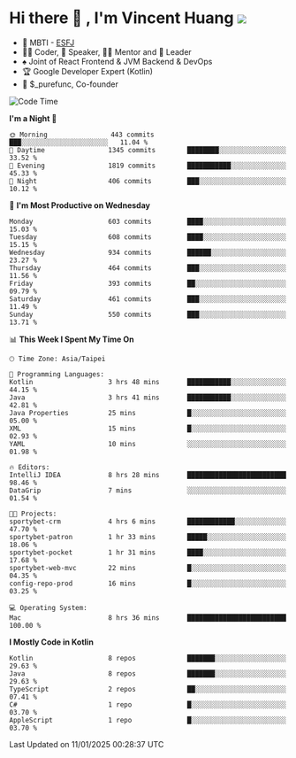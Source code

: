 # Hi there 👋 , I'm Vincent Huang ![](https://komarev.com/ghpvc/?username=Jian-Min-Huang)
- 👀 MBTI - [ESFJ](https://www.16personalities.com/esfj-personality)
- 👨‍💻 Coder, 🎤 Speaker, 👨‍🏫 Mentor and 🚀 Leader
- ♠️ Joint of React Frontend & JVM Backend & DevOps
- 🏆 Google Developer Expert (Kotlin)
- 💼 $_purefunc, Co-founder

<!--START_SECTION:waka-->
![Code Time](http://img.shields.io/badge/Code%20Time-4%2C848%20hrs%2035%20mins-blue)

**I'm a Night 🦉** 

```text
🌞 Morning                443 commits         ███░░░░░░░░░░░░░░░░░░░░░░   11.04 % 
🌆 Daytime                1345 commits        ████████░░░░░░░░░░░░░░░░░   33.52 % 
🌃 Evening                1819 commits        ███████████░░░░░░░░░░░░░░   45.33 % 
🌙 Night                  406 commits         ███░░░░░░░░░░░░░░░░░░░░░░   10.12 % 
```
📅 **I'm Most Productive on Wednesday** 

```text
Monday                   603 commits         ████░░░░░░░░░░░░░░░░░░░░░   15.03 % 
Tuesday                  608 commits         ████░░░░░░░░░░░░░░░░░░░░░   15.15 % 
Wednesday                934 commits         ██████░░░░░░░░░░░░░░░░░░░   23.27 % 
Thursday                 464 commits         ███░░░░░░░░░░░░░░░░░░░░░░   11.56 % 
Friday                   393 commits         ██░░░░░░░░░░░░░░░░░░░░░░░   09.79 % 
Saturday                 461 commits         ███░░░░░░░░░░░░░░░░░░░░░░   11.49 % 
Sunday                   550 commits         ███░░░░░░░░░░░░░░░░░░░░░░   13.71 % 
```


📊 **This Week I Spent My Time On** 

```text
🕑︎ Time Zone: Asia/Taipei

💬 Programming Languages: 
Kotlin                   3 hrs 48 mins       ███████████░░░░░░░░░░░░░░   44.15 % 
Java                     3 hrs 41 mins       ███████████░░░░░░░░░░░░░░   42.81 % 
Java Properties          25 mins             █░░░░░░░░░░░░░░░░░░░░░░░░   05.00 % 
XML                      15 mins             █░░░░░░░░░░░░░░░░░░░░░░░░   02.93 % 
YAML                     10 mins             ░░░░░░░░░░░░░░░░░░░░░░░░░   01.98 % 

🔥 Editors: 
IntelliJ IDEA            8 hrs 28 mins       █████████████████████████   98.46 % 
DataGrip                 7 mins              ░░░░░░░░░░░░░░░░░░░░░░░░░   01.54 % 

🐱‍💻 Projects: 
sportybet-crm            4 hrs 6 mins        ████████████░░░░░░░░░░░░░   47.70 % 
sportybet-patron         1 hr 33 mins        █████░░░░░░░░░░░░░░░░░░░░   18.06 % 
sportybet-pocket         1 hr 31 mins        ████░░░░░░░░░░░░░░░░░░░░░   17.68 % 
sportybet-web-mvc        22 mins             █░░░░░░░░░░░░░░░░░░░░░░░░   04.35 % 
config-repo-prod         16 mins             █░░░░░░░░░░░░░░░░░░░░░░░░   03.25 % 

💻 Operating System: 
Mac                      8 hrs 36 mins       █████████████████████████   100.00 % 
```

**I Mostly Code in Kotlin** 

```text
Kotlin                   8 repos             ███████░░░░░░░░░░░░░░░░░░   29.63 % 
Java                     8 repos             ███████░░░░░░░░░░░░░░░░░░   29.63 % 
TypeScript               2 repos             ██░░░░░░░░░░░░░░░░░░░░░░░   07.41 % 
C#                       1 repo              █░░░░░░░░░░░░░░░░░░░░░░░░   03.70 % 
AppleScript              1 repo              █░░░░░░░░░░░░░░░░░░░░░░░░   03.70 % 
```




 Last Updated on 11/01/2025 00:28:37 UTC
<!--END_SECTION:waka-->
